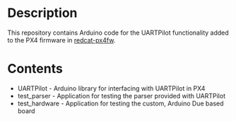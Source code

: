 # Description

This repository contains Arduino code for the UARTPilot functionality added to the PX4 firmware in [redcat-px4fw](https://github.com/iam-ictm/redcat-px4fw).

# Contents

* UARTPilot - Arduino library for interfacing with UARTPilot in PX4
* test_parser - Application for testing the parser provided with UARTPilot
* test_hardware - Application for testing the custom, Arduino Due based board

